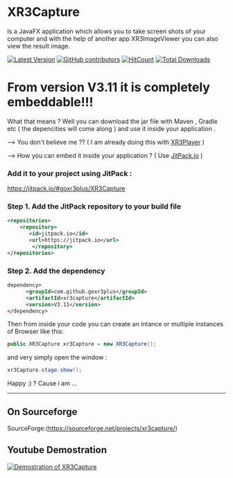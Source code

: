 # XR3Capture

Is a JavaFX application which allows you to take screen shots of your computer and with the help of another app XR3ImageViewer you can also view the result image.

[![Latest Version](https://img.shields.io/github/release/goxr3plus/XR3Capture.svg?style=flat-square)](https://github.com/goxr3plus/XR3Capture/releases)
[![GitHub contributors][contributors-image]][contributors-url]
[![HitCount](http://hits.dwyl.io/goxr3plus/XR3Capture.svg)](http://hits.dwyl.io/goxr3plus/XR3Capture)
[![Total Downloads](https://img.shields.io/github/downloads/goxr3plus/XR3Capture/total.svg)](https://github.com/goxr3plus/XR3Capture/releases)

[contributors-url]: https://github.com/goxr3plus/XR3Capture/graphs/contributors
[contributors-image]: https://img.shields.io/github/contributors/goxr3plus/XR3Capture.svg

# From version V3.11 it is completely embeddable!!!

What that means ? Well you can download the jar file with Maven , Gradle etc ( the depencities will come along ) and use it inside your application . 

--> You don't believe me ?? ( I am already doing this with [XR3Player](https://github.com/goxr3plus/XR3Player) ) 

--> How you can embed it inside your application ? ( Use [JitPack.io](https://jitpack.io/#goxr3plus/XR3Capture/V3.11) )

### Add it to your project using JitPack :

https://jitpack.io/#goxr3plus/XR3Capture

### Step 1. Add the JitPack repository to your build file
``` XML
<repositories>
	<repository>
	   <id>jitpack.io</id>
	   <url>https://jitpack.io</url>
        </repository>
</repositories>
```

###  Step 2. Add the dependency
``` XML
dependency>
	  <groupId>com.github.goxr3plus</groupId>
	  <artifactId>xr3capture</artifactId>
	  <version>V3.11</version>
</dependency>
```

Then from inside your code you can create an intance or multiple instances of Browser like this:

``` JAVA
public XR3Capture xr3Capture = new XR3Capture();
```

and very simply open the  window :

```JAVA
xr3Capture.stage.show();
```

Happy :) ?  Cause i am ...

---

## On Sourceforge
 SourceForge:(https://sourceforge.net/projects/xr3capture/)

## Youtube Demostration
[![Demostration of XR3Capture](http://img.youtube.com/vi/s4TGWYBdv0E/0.jpg)](https://www.youtube.com/watch?v=s4TGWYBdv0E)
